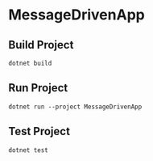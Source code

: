 # MessageDrivenApp

## Build Project

``` dotnet build ```

## Run Project 

``` dotnet run --project MessageDrivenApp ```

## Test Project 

``` dotnet test ```
